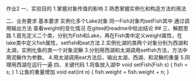 作业2
一、实验目的
1.掌握对象传值的影响 2.熟悉掌握实例化和构造方法的用法

二、业务要求
基本要求
实例化多个Lake对象
同一Fish对象均setFish其中
通过调用输出方法
查看weight的变化情况
在gitee的readme中给出结论 ##
三、解题思路 1.首先定义二个类，分别为Fish和Lake，再在Fish类中定义weight属性，在lake类中定义fish属性，setfish和eat方法 
2.实例化湖的类两个对象分别为西湖和太湖，实例化鱼的类一个对象泥鳅 
3.分别用西湖和太湖调用setfish方法，方法中用泥鳅作为参数。 
4.用太湖调用eat方法后，输出太湖、西湖、和泥鳅的重量 
5.同理用西湖在运行一遍
四、关键代码
1.将鱼放入湖中
void setFish(Fish s) {
        fish = s;
    }
1.让鱼的重量增加
    void eat(int n) {
        fish.weight = fish.weight + n;
    }
